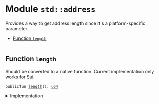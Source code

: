 
<a name="std_address"></a>

# Module `std::address`

Provides a way to get address length since it's a
platform-specific parameter.


-  [Function `length`](#std_address_length)


<pre><code></code></pre>



<a name="std_address_length"></a>

## Function `length`

Should be converted to a native function.
Current implementation only works for Sui.


<pre><code>publicfun <a href="std/address.md#std_address_length">length</a>(): <a href="std/u64.md#std_u64">u64</a>
</code></pre>



<details>
<summary>Implementation</summary>


<pre><code><b>public</b> <b>fun</b> <a href="std/address.md#std_address_length">length</a>(): <a href="std/u64.md#std_u64">u64</a> {
    32
}
</code></pre>



</details>


[//]: # ("File containing references which can be used from documentation")

